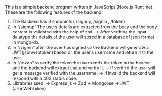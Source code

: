 This is a simple backend program written in JavaScript (Node.js Runtime). These are the following features of the backend:
1) The Backend has 3 endpoints ( /signup, /signin , /token)
2) In "/signup" The users details are extracted from the body and the body content is validated with the help of zod.
   -> After verifting the input datatype the details of the user will stored in a database of json format in mongo-db.
3) In "/signin" after the user has signed up the Backend will generate a JWT(jsonwebtoken) based on the user's username and return it to the user.
4) In "/token" to verify the token the user sends the token in the header and the backend will extract that and verify it.
   -> If verified the user will get a message verified with the username.
   -> If invalid the backend will respond with a 403 status code.
5) Librabries used:
   -> Express.js
   -> Zod
   -> Mongoose
   -> JWT (JsonWebToken)
